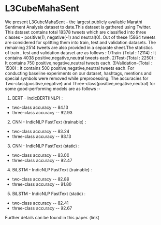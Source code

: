 # L3CubeMahaSent

We present L3CubeMahaSent - the largest publicly available Marathi Sentiment Analysis dataset to date.This dataset is gathered using Twitter.
This dataset contains total 18378 tweets which are classified into three classes - positive(1), negative(-1) and neutral(0).
Out of these 15864 tweets are considered for splitting them into train, test and validation datasets.
The remaining 2514 tweets are also provided in a separate sheet.The statistics of train , test and validation dataset are as follows : 
1)Train-(Total : 12114) : It contains 4038 positive,negative,neutral tweets each.
2)Test-(Total : 2250) : It contains 750 positive,negative,neutral tweets each.
3)Validation-(Total : 1500) : It contains 500 positive,negative,neutral tweets each.
For conducting baseline experiments on our dataset, hashtags, mentions and special symbols were removed while preprocessing.
The accuracies for Two-class(positive,negative) and Three-class(positive,negative,neutral) for some good-performing models are as follows :-
1) BERT - IndicBERT(INLP) : 
- two-class accuracy -- 84.13
- three-class accuracy -- 92.93
2) CNN - IndicNLP FastText (trainable) :
- two-class accuracy -- 83.24
- three-class accuracy -- 93.13
3) CNN - IndicNLP FastText (static) :
- two-class accuracy -- 83.00
- three-class accuracy -- 92.47
4) BiLSTM - IndicNLP FastText (trainable) :
- two-class accuracy -- 82.89
- three-class accuracy -- 91.80
5) BiLSTM - IndicNLP FastText (static) :
- two-class accuracy -- 82.41
- three-class accuracy -- 92.67

Further details can be found in this paper. (link)
